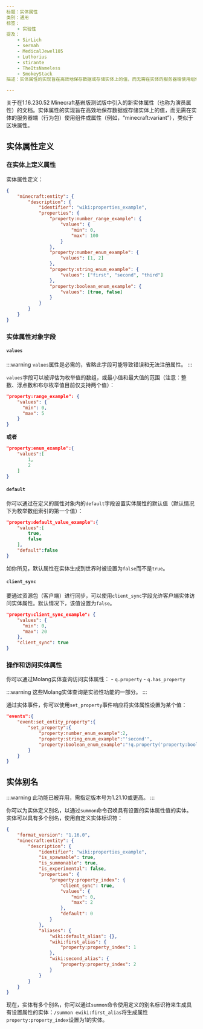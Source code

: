 ```yaml
---
标题：实体属性
类别：通用
标签：
    - 实验性
提及：
    - SirLich
    - sermah
    - MedicalJewel105
    - Luthorius
    - stirante
    - TheItsNameless
    - SmokeyStack
描述：实体属性的实现旨在高效地保存数据或存储实体上的值，而无需在实体的服务器端使用组件或属性，类似于区块属性。

---
```


关于在1.16.230.52 Minecraft基岩版测试版中引入的新实体属性（也称为演员属性）的文档。实体属性的实现旨在高效地保存数据或存储实体上的值，而无需在实体的服务器端（行为包）使用组件或属性（例如，“minecraft:variant”），类似于区块属性。

## 实体属性定义

### 在实体上定义属性

实体属性定义：

<CodeHeader></CodeHeader>

```json
{
    "minecraft:entity": {
        "description": {
            "identifier": "wiki:properties_example",
            "properties": {
                "property:number_range_example": {
                    "values": {
                        "min": 0,
                        "max": 100
                    }
                },
                "property:number_enum_example": {
                    "values": [1, 2]
                },
                "property:string_enum_example": {
                    "values": ["first", "second", "third"]
                },
                "property:boolean_enum_example": {
                    "values": [true, false]
                }
            }
        }
    }
}
```

### 实体属性对象字段

#### `values`

:::warning
`values`属性是必需的，省略此字段可能导致错误和无法注册属性。
:::

`values`字段可以被评估为枚举值的数组，或最小值和最大值的范围（注意：整数、浮点数和布尔枚举值目前仅支持两个值）：

<CodeHeader></CodeHeader>

```json
"property:range_example": {
    "values": {
      "min": 0,
      "max": 5
    }
}
```

**或者**

<CodeHeader></CodeHeader>

```json
"property:enum_example":{
    "values":[
        1,
        2
    ]
}
```

#### `default`

你可以通过在定义的属性对象内的`default`字段设置实体属性的默认值（默认情况下为枚举数组索引的第一个值）：

<CodeHeader></CodeHeader>

```json
"property:default_value_example":{
    "values":[
        true,
        false
    ],
    "default":false
}
```

如你所见，默认属性在实体生成到世界时被设置为`false`而不是`true`。

#### `client_sync`

要通过资源包（客户端）进行同步，可以使用`client_sync`字段允许客户端实体访问实体属性。默认情况下，该值设置为`false`。

<CodeHeader></CodeHeader>

```json
"property:client_sync_example": {
    "values": {
      "min": 0,
      "max": 20
    },
    "client_sync": true
}
```

### 操作和访问实体属性

你可以通过Molang实体查询访问实体属性： - `q.property` - `q.has_property`

:::warning
这些Molang实体查询是实验性功能的一部分。
:::

通过实体事件，你可以使用`set_property`事件响应将实体属性设置为某个值：

<CodeHeader></CodeHeader>

```json
"events":{
    "event:set_entity_property":{
        "set_property":{
            "property:number_enum_example":2,
            "property:string_enum_example":"'second'",
            "property:boolean_enum_example":"!q.property('property:boolean_enum_example')"
        }
    }
}
```

## 实体别名

:::warning
此功能已被弃用，需指定版本号为1.21.10或更高。
:::

你可以为实体定义别名，以通过`summon`命令召唤具有设置的实体属性值的实体。实体可以具有多个别名，使用自定义实体标识符：

<CodeHeader></CodeHeader>

```json
{
    "format_version": "1.16.0",
    "minecraft:entity": {
        "description": {
            "identifier": "wiki:properties_example",
            "is_spawnable": true,
            "is_summonable": true,
            "is_experimental": false,
            "properties": {
                "property:property_index": {
                    "client_sync": true,
                    "values": {
                        "min": 0,
                        "max": 2
                    },
                    "default": 0
                }
            },
            "aliases": {
                "wiki:default_alias": {},
                "wiki:first_alias": {
                    "property:property_index": 1
                },
                "wiki:second_alias": {
                    "property:property_index": 2
                }
            }
        }
    }
}
```

现在，实体有多个别名，你可以通过`summon`命令使用定义的别名标识符来生成具有设置属性的实体：`/summon ewiki:first_alias`将生成属性`property:property_index`设置为1的实体。